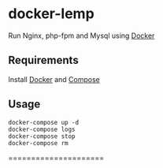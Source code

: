 # docker-lemp

Run Nginx, php-fpm and Mysql using [Docker]

## Requirements
Install [Docker] and [Compose]

## Usage
```
docker-compose up -d
docker-compose logs
docker-compose stop
docker-compose rm
```

=====================

[Docker]:                      https://www.docker.io/
[Compose]:                     http://docs.docker.com/compose/install/
